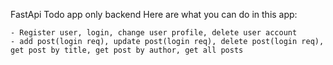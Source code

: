 FastApi Todo app only backend Here are what you can do in this app:

    - Register user, login, change user profile, delete user account
    - add post(login req), update post(login req), delete post(login req), get post by title, get post by author, get all posts

